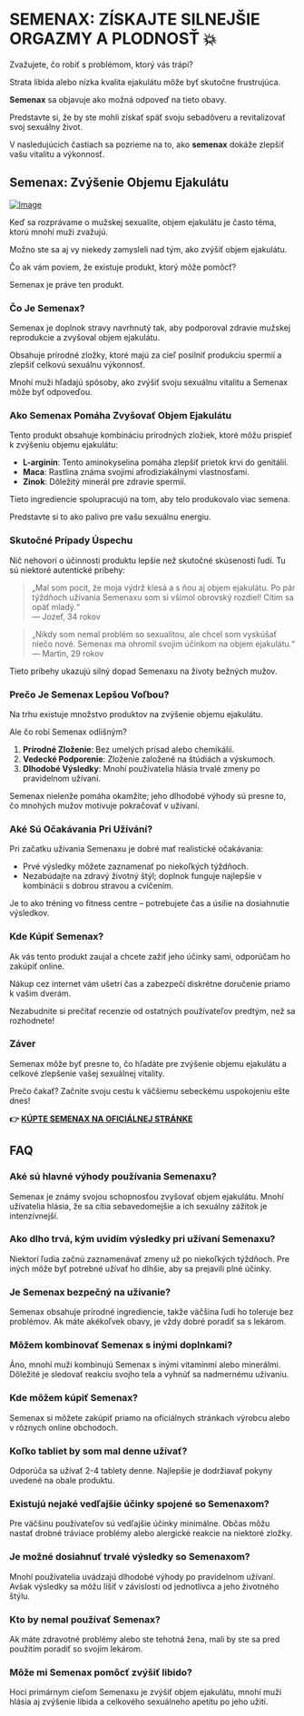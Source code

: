 # SEMENAX: ZÍSKAJTE SILNEJŠIE ORGAZMY A PLODNOSŤ 💥

Zvažujete, čo robiť s problémom, ktorý vás trápi? 

Strata libida alebo nízka kvalita ejakulátu môže byť skutočne frustrujúca. 

**Semenax** sa objavuje ako možná odpoveď na tieto obavy. 

Predstavte si, že by ste mohli získať späť svoju sebadôveru a revitalizovať svoj sexuálny život. 

V nasledujúcich častiach sa pozrieme na to, ako **semenax** dokáže zlepšiť vašu vitalitu a výkonnosť.

## Semenax: Zvýšenie Objemu Ejakulátu

[![Image](https://www2.sellhealth.com/22/semenax_bottle_reflection_pills_md.jpg)](https://gchaffi.com/QP7wErxv)

Keď sa rozprávame o mužskej sexualite, objem ejakulátu je často téma, ktorú mnohí muži zvažujú. 

Možno ste sa aj vy niekedy zamysleli nad tým, ako zvýšiť objem ejakulátu. 

Čo ak vám poviem, že existuje produkt, ktorý môže pomôcť? 

Semenax je práve ten produkt.

### Čo Je Semenax?

Semenax je doplnok stravy navrhnutý tak, aby podporoval zdravie mužskej reprodukcie a zvyšoval objem ejakulátu. 

Obsahuje prírodné zložky, ktoré majú za cieľ posilniť produkciu spermií a zlepšiť celkovú sexuálnu výkonnosť.

Mnohí muži hľadajú spôsoby, ako zvýšiť svoju sexuálnu vitalitu a Semenax môže byť odpoveďou.

### Ako Semenax Pomáha Zvyšovať Objem Ejakulátu

Tento produkt obsahuje kombináciu prírodných zložiek, ktoré môžu prispieť k zvýšeniu objemu ejakulátu:

- **L-arginín**: Tento aminokyselina pomáha zlepšiť prietok krvi do genitálií.
- **Maca**: Rastlina známa svojimi afrodiziakálnymi vlastnosťami.
- **Zinok**: Dôležitý minerál pre zdravie spermií.

Tieto ingrediencie spolupracujú na tom, aby telo produkovalo viac semena. 

Predstavte si to ako palivo pre vašu sexuálnu energiu.

### Skutočné Prípady Úspechu

Nič nehovorí o účinnosti produktu lepšie než skutočné skúsenosti ľudí. Tu sú niektoré autentické príbehy:

> „Mal som pocit, že moja výdrž klesá a s ňou aj objem ejakulátu. Po pár týždňoch užívania Semenaxu som si všimol obrovský rozdiel! Cítim sa opäť mladý.“  
> — Jozef, 34 rokov

> „Nikdy som nemal problém so sexualitou, ale chcel som vyskúšať niečo nové. Semenax ma ohromil svojim účinkom na objem ejakulátu.“  
> — Martin, 29 rokov

Tieto príbehy ukazujú silný dopad Semenaxu na životy bežných mužov.

### Prečo Je Semenax Lepšou Voľbou?

Na trhu existuje množstvo produktov na zvýšenie objemu ejakulátu. 

Ale čo robí Semenax odlišným?

1. **Prírodné Zloženie**: Bez umelých prísad alebo chemikálií.
2. **Vedecké Podporenie**: Zloženie založené na štúdiách a výskumoch.
3. **Dlhodobé Výsledky**: Mnohí používatelia hlásia trvalé zmeny po pravidelnom užívaní.

Semenax nielenže pomáha okamžite; jeho dlhodobé výhody sú presne to, čo mnohých mužov motivuje pokračovať v užívaní.

### Aké Sú Očakávania Pri Užívání?

Pri začatku užívania Semenaxu je dobré mať realistické očakávania:

- Prvé výsledky môžete zaznamenať po niekoľkých týždňoch.
- Nezabúdajte na zdravý životný štýl; doplnok funguje najlepšie v kombinácii s dobrou stravou a cvičením.

Je to ako tréning vo fitness centre – potrebujete čas a úsilie na dosiahnutie výsledkov.

### Kde Kúpiť Semenax?

Ak vás tento produkt zaujal a chcete zažiť jeho účinky sami, odporúčam ho zakúpiť online. 

Nákup cez internet vám ušetrí čas a zabezpečí diskrétne doručenie priamo k vašim dverám.

Nezabudnite si prečítať recenzie od ostatných používateľov predtým, než sa rozhodnete!

### Záver

Semenax môže byť presne to, čo hľadáte pre zvýšenie objemu ejakulátu a celkové zlepšenie vašej sexuálnej vitality. 

Prečo čakať? Začnite svoju cestu k väčšiemu sebeckému uspokojeniu ešte dnes!



**👉 [KÚPTE SEMENAX NA OFICIÁLNEJ STRÁNKE](https://gchaffi.com/QP7wErxv)**

## FAQ

### Aké sú hlavné výhody používania Semenaxu?
Semenax je známy svojou schopnosťou zvyšovať objem ejakulátu. Mnohí užívatelia hlásia, že sa cítia sebavedomejšie a ich sexuálny zážitok je intenzívnejší.

### Ako dlho trvá, kým uvidím výsledky pri užívaní Semenaxu?
Niektorí ľudia začnú zaznamenávať zmeny už po niekoľkých týždňoch. Pre iných môže byť potrebné užívať ho dlhšie, aby sa prejavili plné účinky.

### Je Semenax bezpečný na užívanie?
Semenax obsahuje prírodné ingrediencie, takže väčšina ľudí ho toleruje bez problémov. Ak máte akékoľvek obavy, je vždy dobré poradiť sa s lekárom.

### Môžem kombinovať Semenax s inými doplnkami?
Áno, mnohí muži kombinujú Semenax s inými vitamínmi alebo minerálmi. Dôležité je sledovať reakciu svojho tela a vyhnúť sa nadmernému užívaniu.

### Kde môžem kúpiť Semenax?
Semenax si môžete zakúpiť priamo na oficiálnych stránkach výrobcu alebo v rôznych online obchodoch.

### Koľko tabliet by som mal denne užívať?
Odporúča sa užívať 2-4 tablety denne. Najlepšie je dodržiavať pokyny uvedené na obale produktu.

### Existujú nejaké vedľajšie účinky spojené so Semenaxom?
Pre väčšinu používateľov sú vedľajšie účinky minimálne. Občas môžu nastať drobné tráviace problémy alebo alergické reakcie na niektoré zložky.

### Je možné dosiahnuť trvalé výsledky so Semenaxom?
Mnohí používatelia uvádzajú dlhodobé výhody po pravidelnom užívaní. Avšak výsledky sa môžu líšiť v závislosti od jednotlivca a jeho životného štýlu.

### Kto by nemal používať Semenax?
Ak máte zdravotné problémy alebo ste tehotná žena, mali by ste sa pred použitím poradiť so svojím lekárom.

### Môže mi Semenax pomôcť zvýšiť libido?
Hoci primárnym cieľom Semenaxu je zvýšiť objem ejakulátu, mnohí muži hlásia aj zvýšenie libida a celkového sexuálneho apetítu po jeho užití.